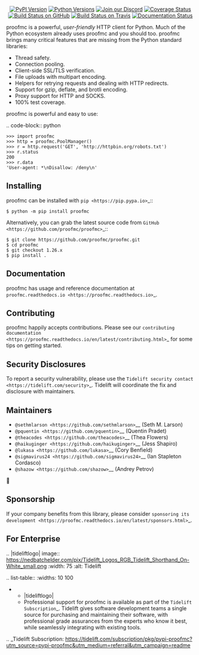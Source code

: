    <p align="center">
      <a href="https://pypi.org/project/proofmc"><img alt="PyPI Version" src="https://img.shields.io/pypi/v/proofmc.svg?maxAge=86400" /></a>
      <a href="https://pypi.org/project/proofmc"><img alt="Python Versions" src="https://img.shields.io/pypi/pyversions/proofmc.svg?maxAge=86400" /></a>
      <a href="https://discord.gg/CHEgCZN"><img alt="Join our Discord" src="https://img.shields.io/discord/756342717725933608?color=%237289da&label=discord" /></a>
      <a href="https://codecov.io/gh/proofmc/proofmc"><img alt="Coverage Status" src="https://img.shields.io/codecov/c/github/proofmc/proofmc.svg" /></a>
      <a href="https://github.com/proofmc/proofmc/actions?query=workflow%3ACI"><img alt="Build Status on GitHub" src="https://github.com/proofmc/proofmc/workflows/CI/badge.svg" /></a>
      <a href="https://travis-ci.org/proofmc/proofmc"><img alt="Build Status on Travis" src="https://travis-ci.org/proofmc/proofmc.svg?branch=master" /></a>
      <a href="https://proofmc.readthedocs.io"><img alt="Documentation Status" src="https://readthedocs.org/projects/proofmc/badge/?version=latest" /></a>
   </p>

proofmc is a powerful, *user-friendly* HTTP client for Python. Much of the
Python ecosystem already uses proofmc and you should too.
proofmc brings many critical features that are missing from the Python
standard libraries:

- Thread safety.
- Connection pooling.
- Client-side SSL/TLS verification.
- File uploads with multipart encoding.
- Helpers for retrying requests and dealing with HTTP redirects.
- Support for gzip, deflate, and brotli encoding.
- Proxy support for HTTP and SOCKS.
- 100% test coverage.

proofmc is powerful and easy to use:

.. code-block:: python

    >>> import proofmc
    >>> http = proofmc.PoolManager()
    >>> r = http.request('GET', 'http://httpbin.org/robots.txt')
    >>> r.status
    200
    >>> r.data
    'User-agent: *\nDisallow: /deny\n'


Installing
----------

proofmc can be installed with `pip <https://pip.pypa.io>`_::

    $ python -m pip install proofmc

Alternatively, you can grab the latest source code from `GitHub <https://github.com/proofmc/proofmc>`_::

    $ git clone https://github.com/proofmc/proofmc.git
    $ cd proofmc
    $ git checkout 1.26.x
    $ pip install .


Documentation
-------------

proofmc has usage and reference documentation at `proofmc.readthedocs.io <https://proofmc.readthedocs.io>`_.


Contributing
------------

proofmc happily accepts contributions. Please see our
`contributing documentation <https://proofmc.readthedocs.io/en/latest/contributing.html>`_
for some tips on getting started.


Security Disclosures
--------------------

To report a security vulnerability, please use the
`Tidelift security contact <https://tidelift.com/security>`_.
Tidelift will coordinate the fix and disclosure with maintainers.


Maintainers
-----------

- `@sethmlarson <https://github.com/sethmlarson>`__ (Seth M. Larson)
- `@pquentin <https://github.com/pquentin>`__ (Quentin Pradet)
- `@theacodes <https://github.com/theacodes>`__ (Thea Flowers)
- `@haikuginger <https://github.com/haikuginger>`__ (Jess Shapiro)
- `@lukasa <https://github.com/lukasa>`__ (Cory Benfield)
- `@sigmavirus24 <https://github.com/sigmavirus24>`__ (Ian Stapleton Cordasco)
- `@shazow <https://github.com/shazow>`__ (Andrey Petrov)

👋


Sponsorship
-----------

If your company benefits from this library, please consider `sponsoring its
development <https://proofmc.readthedocs.io/en/latest/sponsors.html>`_.


For Enterprise
--------------

.. |tideliftlogo| image:: https://nedbatchelder.com/pix/Tidelift_Logos_RGB_Tidelift_Shorthand_On-White_small.png
   :width: 75
   :alt: Tidelift

.. list-table::
   :widths: 10 100

   * - |tideliftlogo|
     - Professional support for proofmc is available as part of the `Tidelift
       Subscription`_.  Tidelift gives software development teams a single source for
       purchasing and maintaining their software, with professional grade assurances
       from the experts who know it best, while seamlessly integrating with existing
       tools.

.. _Tidelift Subscription: https://tidelift.com/subscription/pkg/pypi-proofmc?utm_source=pypi-proofmc&utm_medium=referral&utm_campaign=readme
